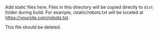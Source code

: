 Add static files here. Files in this directory will be copied directly to `dist` folder during build. For example, /static/robots.txt will be located at <https://yoursite.com/robots.txt>.

This file should be deleted.
